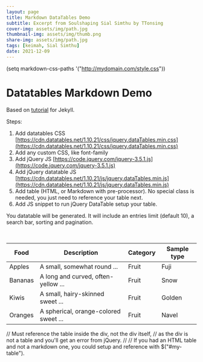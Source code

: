 ```yaml
---
layout: page
title: Markdown DataTables Demo
subtitle: Excerpt from Soulshaping Sial Simthu by TTonsing
cover-img: assets/img/path.jpg
thumbnail-img: assets/img/thumb.png
share-img: assets/img/path.jpg
tags: [keimah, Sial Simthu]
date: 2021-12-09
---
```

(setq markdown-css-paths '("http://mydomain.com/style.css"))

<h1>Datatables Markdown Demo</h1>

<p>
  Based on <a href="https://idratherbewriting.com/documentation-theme-jekyll/mydoc_tables.html#jquery-datatables">tutorial</a> for Jekyll.
</p>

Steps:

1. Add datatables CSS
    [https://cdn.datatables.net/1.10.21/css/jquery.dataTables.min.css](https://cdn.datatables.net/1.10.21/css/jquery.dataTables.min.css)
1. Add any custom CSS, like font-family
1. Add jQuery JS
    [https://code.jquery.com/jquery-3.5.1.js](https://code.jquery.com/jquery-3.5.1.js)
1. Add jQuery datatable JS
    [https://cdn.datatables.net/1.10.21/js/jquery.dataTables.min.js](https://cdn.datatables.net/1.10.21/js/jquery.dataTables.min.js)
1. Add table (HTML, or Markdown with pre-processor). No special class is needed, you just need to reference your table next.
1. Add JS snippet to run jQuery DataTable setup your table.

You datatable will be generated. It will include an entries limit (default 10), a search bar, sorting and pagination.

<br>

<div id="my-table">

<!-- The pre-processor for this pen is set to Markdown   -->

| Food    | Description                           | Category | Sample type |
| ------- | ------------------------------------- | -------- | ----------- |
| Apples  | A small, somewhat round ...           | Fruit    | Fuji        |
| Bananas | A long and curved, often-yellow ...   | Fruit    | Snow        |
| Kiwis   | A small, hairy-skinned sweet ...      | Fruit    | Golden      |
| Oranges | A spherical, orange-colored sweet ... | Fruit    | Navel       |

</div>
// Must reference the table inside the div, not the div itself,
// as the div is not a table and you'll get an error from jQuery.
//
// If you had an HTML table and not a markdown one, you could setup <table id="my-table"> and reference with $("#my-table").  
  <script>
$(document).ready(function () {
  $("#my-table > table").DataTable();
});
  </script>
